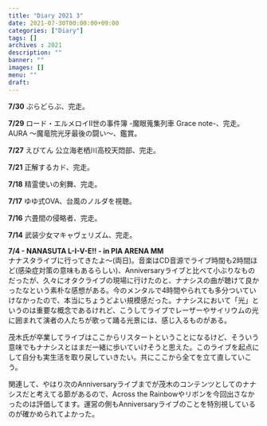 ```yaml
---
title: "Diary 2021 3"
date: 2021-07-30T00:00:00+09:00
categories: ["Diary"]
tags: []
archives : 2021
description: ""
banner: ""
images: []
menu: ""
draft:
---
```

**7/30** ぶらどらぶ、完走。

**7/29** ロード・エルメロイⅡ世の事件簿 -魔眼蒐集列車 Grace note-、完走。AURA ～魔竜院光牙最後の闘い～、鑑賞。

**7/27** えびてん 公立海老栖川高校天悶部、完走。

**7/21** 正解するカド、完走。

**7/18** 精霊使いの剣舞、完走。
<!--more-->
**7/17** ゆゆ式OVA、台風のノルダを視聴。

**7/16** 六畳間の侵略者、完走。

**7/14** 武装少女マキャヴェリズム、完走。  

**7/4 - NANASUTA L-I-V-E!! - in PIA ARENA MM**  
ナナスタライブに行ってきたよ～(両日)。音楽はCD音源でライブ時間も2時間ほど(感染症対策の意味もあるらしい)、Anniversaryライブと比べて小ぶりなものだったが、久々にオタクライブの現場に行けたのと、ナナシスの曲が聴けて良かったなという素朴な感想がある。今のメンタルで4時間やられても多分ついていけなかったので、本当にちょうどよい規模感だった。ナナシスにおいて「光」というのは重要な概念であるけれど、こうしてライブでレーザーやサイリウムの光に囲まれて演者の人たちが歌って踊る光景には、感じ入るものがある。  

茂木氏が卒業してライブはここからリスタートということになるけど、そういう意味でもナナシスとはまだ一緒に歩いていけそうと思えた。このライブを起点にして自分も実生活を取り戻していきたい。共にここから全てを立て直していこう。  

関連して、やはり次のAnniversaryライブまでが茂木のコンテンツとしてのナナシスだと考えてる節があるので、Across the Rainbowやリボンを今回出さなかったのは評価してます。運営の側もAnniversaryライブのことを特別視しているのが確かめられてよかった。  
